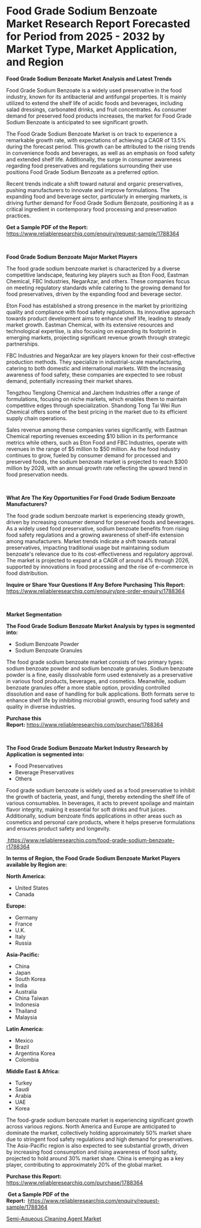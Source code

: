<p><h1>Food Grade Sodium Benzoate Market Research Report Forecasted for Period from 2025 -  2032 by Market Type, Market Application, and Region</h1></p><p><strong>Food Grade Sodium Benzoate Market Analysis and Latest Trends</strong></p>
<p><p>Food Grade Sodium Benzoate is a widely used preservative in the food industry, known for its antibacterial and antifungal properties. It is mainly utilized to extend the shelf life of acidic foods and beverages, including salad dressings, carbonated drinks, and fruit concentrates. As consumer demand for preserved food products increases, the market for Food Grade Sodium Benzoate is anticipated to see significant growth.</p><p>The Food Grade Sodium Benzoate Market is on track to experience a remarkable growth rate, with expectations of achieving a CAGR of 13.5% during the forecast period. This growth can be attributed to the rising trends in convenience foods and beverages, as well as an emphasis on food safety and extended shelf life. Additionally, the surge in consumer awareness regarding food preservatives and regulations surrounding their use positions Food Grade Sodium Benzoate as a preferred option.</p><p>Recent trends indicate a shift toward natural and organic preservatives, pushing manufacturers to innovate and improve formulations. The expanding food and beverage sector, particularly in emerging markets, is driving further demand for Food Grade Sodium Benzoate, positioning it as a critical ingredient in contemporary food processing and preservation practices.</p></p>
<p><strong>Get a Sample PDF of the Report:&nbsp;</strong> <a href="https://www.reliableresearchiq.com/enquiry/request-sample/1788364?utm_campaign=2580&utm_medium=2&utm_source=Github&utm_content=ia&utm_term=03042025&utm_id=food-grade-sodium-benzoate">https://www.reliableresearchiq.com/enquiry/request-sample/1788364</a></p>
<p>&nbsp;</p>
<p><strong>Food Grade Sodium Benzoate Major Market Players</strong></p>
<p><p>The food grade sodium benzoate market is characterized by a diverse competitive landscape, featuring key players such as Eton Food, Eastman Chemical, FBC Industries, NegarAzar, and others. These companies focus on meeting regulatory standards while catering to the growing demand for food preservatives, driven by the expanding food and beverage sector.</p><p>Eton Food has established a strong presence in the market by prioritizing quality and compliance with food safety regulations. Its innovative approach towards product development aims to enhance shelf life, leading to steady market growth. Eastman Chemical, with its extensive resources and technological expertise, is also focusing on expanding its footprint in emerging markets, projecting significant revenue growth through strategic partnerships.</p><p>FBC Industries and NegarAzar are key players known for their cost-effective production methods. They specialize in industrial-scale manufacturing, catering to both domestic and international markets. With the increasing awareness of food safety, these companies are expected to see robust demand, potentially increasing their market shares.</p><p>Tengzhou Tenglong Chemical and Jarchem Industries offer a range of formulations, focusing on niche markets, which enables them to maintain competitive edges through specialization. Shandong Tong Tai Wei Run Chemical offers some of the best pricing in the market due to its efficient supply chain operations.</p><p>Sales revenue among these companies varies significantly, with Eastman Chemical reporting revenues exceeding $10 billion in its performance metrics while others, such as Eton Food and FBC Industries, operate with revenues in the range of $5 million to $50 million. As the food industry continues to grow, fueled by consumer demand for processed and preserved foods, the sodium benzoate market is projected to reach $300 million by 2028, with an annual growth rate reflecting the upward trend in food preservation needs.</p></p>
<p>&nbsp;</p>
<p><strong>What Are The Key Opportunities For Food Grade Sodium Benzoate Manufacturers?</strong></p>
<p><p>The food grade sodium benzoate market is experiencing steady growth, driven by increasing consumer demand for preserved foods and beverages. As a widely used food preservative, sodium benzoate benefits from rising food safety regulations and a growing awareness of shelf-life extension among manufacturers. Market trends indicate a shift towards natural preservatives, impacting traditional usage but maintaining sodium benzoate's relevance due to its cost-effectiveness and regulatory approval. The market is projected to expand at a CAGR of around 4% through 2026, supported by innovations in food processing and the rise of e-commerce in food distribution.</p></p>
<p><strong>Inquire or Share Your Questions If Any Before Purchasing This Report:</strong> <a href="https://www.reliableresearchiq.com/enquiry/pre-order-enquiry/1788364?utm_campaign=2580&utm_medium=2&utm_source=Github&utm_content=ia&utm_term=03042025&utm_id=food-grade-sodium-benzoate">https://www.reliableresearchiq.com/enquiry/pre-order-enquiry/1788364</a></p>
<p>&nbsp;</p>
<p><strong>Market Segmentation</strong></p>
<p><strong>The Food Grade Sodium Benzoate Market Analysis by types is segmented into:</strong></p>
<p><ul><li>Sodium Benzoate Powder</li><li>Sodium Benzoate Granules</li></ul></p>
<p><p>The food grade sodium benzoate market consists of two primary types: sodium benzoate powder and sodium benzoate granules. Sodium benzoate powder is a fine, easily dissolvable form used extensively as a preservative in various food products, beverages, and cosmetics. Meanwhile, sodium benzoate granules offer a more stable option, providing controlled dissolution and ease of handling for bulk applications. Both formats serve to enhance shelf life by inhibiting microbial growth, ensuring food safety and quality in diverse industries.</p></p>
<p><strong>Purchase this Report:&nbsp;</strong><a href="https://www.reliableresearchiq.com/purchase/1788364?utm_campaign=2580&utm_medium=2&utm_source=Github&utm_content=ia&utm_term=03042025&utm_id=food-grade-sodium-benzoate">https://www.reliableresearchiq.com/purchase/1788364</a></p>
<p>&nbsp;</p>
<p><strong>The Food Grade Sodium Benzoate Market Industry Research by Application is segmented into:</strong></p>
<p><ul><li>Food Preservatives</li><li>Beverage Preservatives</li><li>Others</li></ul></p>
<p><p>Food grade sodium benzoate is widely used as a food preservative to inhibit the growth of bacteria, yeast, and fungi, thereby extending the shelf life of various consumables. In beverages, it acts to prevent spoilage and maintain flavor integrity, making it essential for soft drinks and fruit juices. Additionally, sodium benzoate finds applications in other areas such as cosmetics and personal care products, where it helps preserve formulations and ensures product safety and longevity.</p></p>
<p><a href="https://www.reliableresearchiq.com/food-grade-sodium-benzoate-r1788364?utm_campaign=2580&utm_medium=2&utm_source=Github&utm_content=ia&utm_term=03042025&utm_id=food-grade-sodium-benzoate">&nbsp;https://www.reliableresearchiq.com/food-grade-sodium-benzoate-r1788364</a></p>
<p><strong>In terms of Region, the Food Grade Sodium Benzoate Market Players available by Region are:</strong></p>
<p>
    <p> <strong> North America: </strong>
        <ul>
            <li>United States</li>
            <li>Canada</li>
        </ul>
        </p> 
    <p> <strong> Europe: </strong>
        <ul>
            <li>Germany</li>
            <li>France</li>
            <li>U.K.</li>
            <li>Italy</li>
            <li>Russia</li>
        </ul>
        </p> 
    <p> <strong> Asia-Pacific: </strong>
        <ul>
            <li>China</li>
            <li>Japan</li>
            <li>South Korea</li>
            <li>India</li>
            <li>Australia</li>
            <li>China Taiwan</li>
            <li>Indonesia</li>
            <li>Thailand</li>
            <li>Malaysia</li>
        </ul>
        </p> 
    <p> <strong> Latin America: </strong>
        <ul>
            <li>Mexico</li>
            <li>Brazil</li>
            <li>Argentina Korea</li>
            <li>Colombia</li>
        </ul>
        </p> 
    <p> <strong> Middle East & Africa: </strong>
        <ul>
            <li>Turkey</li>
            <li>Saudi</li>
            <li>Arabia</li>
            <li>UAE</li>
            <li>Korea</li>
        </ul>
    </p>
    </p>
<p><p>The food-grade sodium benzoate market is experiencing significant growth across various regions. North America and Europe are anticipated to dominate the market, collectively holding approximately 50% market share due to stringent food safety regulations and high demand for preservatives. The Asia-Pacific region is also expected to see substantial growth, driven by increasing food consumption and rising awareness of food safety, projected to hold around 30% market share. China is emerging as a key player, contributing to approximately 20% of the global market.</p></p>
<p><strong>Purchase this Report: </strong><a href="https://www.reliableresearchiq.com/purchase/1788364?utm_campaign=2580&utm_medium=2&utm_source=Github&utm_content=ia&utm_term=03042025&utm_id=food-grade-sodium-benzoate">https://www.reliableresearchiq.com/purchase/1788364</a></p>
<p>&nbsp;<strong>Get a Sample PDF of the Report:&nbsp;&nbsp;</strong><a href="https://www.reliableresearchiq.com/enquiry/request-sample/1788364?utm_campaign=2580&utm_medium=2&utm_source=Github&utm_content=ia&utm_term=03042025&utm_id=food-grade-sodium-benzoate">https://www.reliableresearchiq.com/enquiry/request-sample/1788364</a></p>
<p><strong></strong></p>
<p><p><a href="https://github.com/bolalfredia7777/Market-Research-Report-List-1/blob/main/semi-aqueous-cleaning-agent-market.md?utm_campaign=2580&utm_medium=2&utm_source=Github&utm_content=ia&utm_term=03042025&utm_id=food-grade-sodium-benzoate">Semi-Aqueous Cleaning Agent Market</a></p></p>